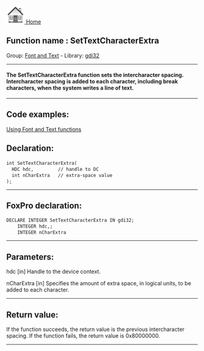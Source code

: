 [<img src="../../images/home.png"> Home ](https://github.com/VFPX/Win32API)  

## Function name : SetTextCharacterExtra
Group: [Font and Text](../../functions_group.md#Font_and_Text)  -  Library: [gdi32](../../libraries.md#gdi32)  
***  


#### The SetTextCharacterExtra function sets the intercharacter spacing. Intercharacter spacing is added to each character, including break characters, when the system writes a line of text. 
***  


## Code examples:
[Using Font and Text functions](../../samples/sample_304.md)  

## Declaration:
```foxpro  
int SetTextCharacterExtra(
  HDC hdc,         // handle to DC
  int nCharExtra   // extra-space value
);  
```  
***  


## FoxPro declaration:
```foxpro  
DECLARE INTEGER SetTextCharacterExtra IN gdi32;
	INTEGER hdc,;
	INTEGER nCharExtra  
```  
***  


## Parameters:
hdc 
[in] Handle to the device context. 

nCharExtra 
[in] Specifies the amount of extra space, in logical units, to be added to each character.  
***  


## Return value:
If the function succeeds, the return value is the previous intercharacter spacing. If the function fails, the return value is 0x80000000. 
  
***  

